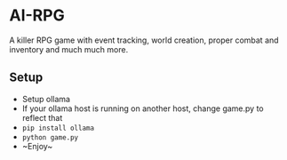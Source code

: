 # AI-RPG
A killer RPG game with event tracking, world creation, proper combat and inventory and much much more.

## Setup
 - Setup ollama
 - If your ollama host is running on another host, change game.py to reflect that
 - `pip install ollama`
 - `python game.py`
 - \~Enjoy\~
